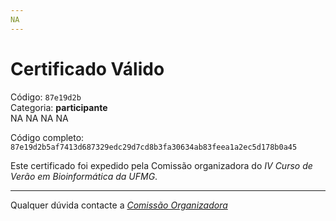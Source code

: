 ```yaml
---
NA
---
```


# Certificado Válido

Código: `87e19d2b`<br>
Categoria: **participante**<br>
NA
NA
NA
NA


Código completo: `87e19d2b5af7413d687329edc29d7cd8b3fa30634ab83feea1a2ec5d178b0a45`


Este certificado foi expedido pela Comissão organizadora do *IV Curso de Verão em Bioinformática da UFMG*.

----

Qualquer dúvida contacte a [_Comissão Organizadora_](<mailto:cursobioinfoufmg@gmail.com$subject=[Certificados]>)

